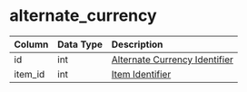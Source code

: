 # alternate_currency

| Column | Data Type | Description |
| :--- | :--- | :--- |
| id | int | [Alternate Currency Identifier](../../../../categories/items/alternate-currencies) |
| item_id | int | [Item Identifier](../../schema/items/items.md) |

